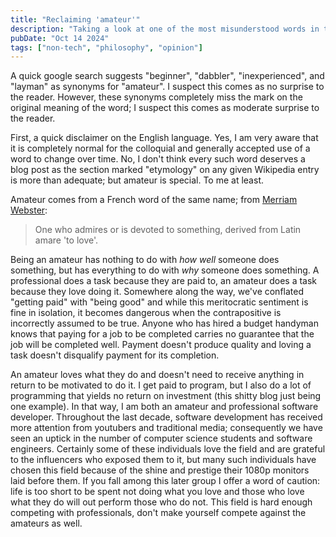 ```yaml
---
title: "Reclaiming 'amateur'"
description: "Taking a look at one of the most misunderstood words in the english language."
pubDate: "Oct 14 2024"
tags: ["non-tech", "philosophy", "opinion"]
---
```


A quick google search suggests "beginner", "dabbler", "inexperienced", and "layman" as synonyms for "amateur". I suspect this comes as no surprise to the reader. However, these synonyms completely miss the mark on the original meaning of the word; I suspect this comes as moderate surprise to the reader.

First, a quick disclaimer on the English language. Yes, I am very aware that it is completely normal for the colloquial and generally accepted use of a word to change over time. No, I don't think every such word deserves a blog post as the section marked "etymology" on any given Wikipedia entry is more than adequate; but amateur is special. To me at least.

Amateur comes from a French word of the same name; from [Merriam Webster](https://www.merriam-webster.com/dictionary/amateur#word-history):

> One who admires or is devoted to something, derived from Latin amare 'to love'.

Being an amateur has nothing to do with _how well_ someone does something, but has everything to do with _why_ someone does something. A professional does a task because they are paid to, an amateur does a task because they love doing it. Somewhere along the way, we've conflated "getting paid" with "being good" and while this meritocratic sentiment is fine in isolation, it becomes dangerous when the contrapositive is incorrectly assumed to be true. Anyone who has hired a budget handyman knows that paying for a job to be completed carries no guarantee that the job will be completed well. Payment doesn't produce quality and loving a task doesn't disqualify payment for its completion.

An amateur loves what they do and doesn't need to receive anything in return to be motivated to do it. I get paid to program, but I also do a lot of programming that yields no return on investment (this shitty blog just being one example). In that way, I am both an amateur and professional software developer. Throughout the last decade, software development has received more attention from youtubers and traditional media; consequently we have seen an uptick in the number of computer science students and software engineers. Certainly some of these individuals love the field and are grateful to the influencers who exposed them to it, but many such individuals have chosen this field because of the shine and prestige their 1080p monitors laid before them. If you fall among this later group I offer a word of caution: life is too short to be spent not doing what you love and those who love what they do will out perform those who do not. This field is hard enough competing with professionals, don't make yourself compete against the amateurs as well.
